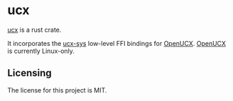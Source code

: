 # ucx

[ucx] is a rust crate.

It incorporates the [ucx-sys] low-level FFI bindings for [OpenUCX]. [OpenUCX] is currently Linux-only.


## Licensing

The license for this project is MIT.

[ucx]: https://github.com/lemonrock/ucx "ucx GitHub page"
[ucx-sys]: https://github.com/lemonrock/ucx "ucx-sys GitHub page"
[OpenUCX]: https://github.com/openucx/ucx "OpenUCX GitHub page"
